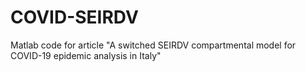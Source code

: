 # COVID-SEIRDV
Matlab code for article "A switched SEIRDV compartmental model for COVID-19 epidemic analysis in Italy"
